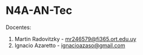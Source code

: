 # N4A-AN-Tec

Docentes: 
1. Martin Radovitzky - mr246579@fi365.ort.edu.uy
2. Ignacio Azaretto - ignacioazaso@gmail.com

